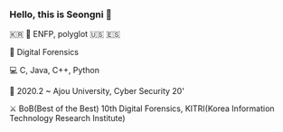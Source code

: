 ### Hello, this is Seongni 🐧
🇰🇷
🐧 ENFP, polyglot 🇺🇸 🇪🇸

💖 Digital Forensics

💻 C, Java, C++, Python

🏫 2020.2 ~ Ajou University, Cyber Security 20'

⚔ BoB(Best of the Best) 10th Digital Forensics, KITRI(Korea Information Technology Research Institute)

<!--
**seongni/seongni** is a ✨ _special_ ✨ repository because its `README.md` (this file) appears on your GitHub profile.

Here are some ideas to get you started:

- 🔭 I’m currently working on ...
- 🌱 I’m currently learning ...
- 👯 I’m looking to collaborate on ...
- 🤔 I’m looking for help with ...
- 💬 Ask me about ...
- 📫 How to reach me: ...
- 😄 Pronouns: ...
- ⚡ Fun fact: ...
-->
